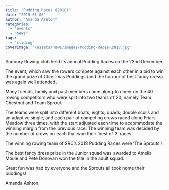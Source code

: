 ```yaml
---
title: "Pudding Races (2018)"
date: "2019-01-06"
author: "Amanda Ashton"
categories:
  - "events"
  - "news"
tags:
  - "sliding"
coverImage: "/assets/news/images/Pudding-Races-2018.jpg"
---
```


Sudbury Rowing club held its annual Pudding Races on the 22nd December.

The event, which saw the rowers compete against each other in a bid to win the grand prize of Christmas Puddings (and the honour of best fancy dress) was again well attended.

Many friends, family and past members came along to cheer on the 40 rowing competitors who were split into two teams of 20, namely Team Chestnut and Team Sprout.

The teams were split into different boats, eights; quads; double sculls and an adaptive single, and each pair of competing crews raced along Friars Meadow three times, with the start adjusted each time to accommodate the winning margin from the previous race. The winning team was decided by the number of crews on each that won their ‘best of 3’ races.

The winning rowing team of SRC’s 2018 Pudding Races were ‘The Sprouts’!

The best fancy dress prize in the Junior squad was awarded to Amelia Moule and Pete Donovan won the title in the adult squad.

Great fun was had by everyone and the Sprouts all took home their puddings!

Amanda Ashton.
